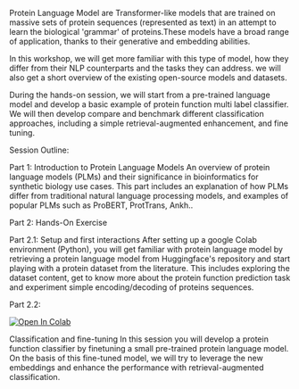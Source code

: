 
Protein Language Model are Transformer-like models that are trained on massive sets of protein sequences (represented as text) in an attempt to learn the biological 'grammar' of proteins.These models have a broad range of application, thanks to their generative and embedding abilities.

In this workshop, we will get more familiar with this type of model, how they differ from their NLP counterparts and the tasks they can address. we will also get a short overview of the existing open-source models and datasets.

During the hands-on session, we will start from a pre-trained language model and develop a basic example of protein function multi label classifier. We will then develop compare and benchmark different classification approaches, including a simple retrieval-augmented enhancement, and fine tuning.

Session Outline:

Part 1: Introduction to Protein Language Models
An overview of protein language models (PLMs) and their significance in bioinformatics for synthetic biology use cases. This part includes an explanation of how PLMs differ from traditional natural language processing models, and examples of popular PLMs such as ProBERT, ProtTrans, Ankh..

Part 2: Hands-On Exercise

Part 2.1: Setup and first interactions
After setting up a google Colab environment (Python), you will get familiar with protein language model by retrieving a protein language model from Huggingface's repository and start playing with a protein dataset from the literature. This includes exploring the dataset content, get to know more about the protein function prediction task and experiment simple encoding/decoding of proteins sequences.

Part 2.2: 

<a target="_blank" href="https://colab.research.google.com/github/EtienneGof/plm_intro/blob/main/playin_with_protein.ipynb">
  <img src="https://colab.research.google.com/assets/colab-badge.svg" alt="Open In Colab"/>
</a>

Classification and fine-tuning 
In this session you will develop a protein function classifier by finetuning a small pre-trained protein language model. On the basis of this fine-tuned model, we will try to leverage the new embeddings and enhance the performance with retrieval-augmented classification.
